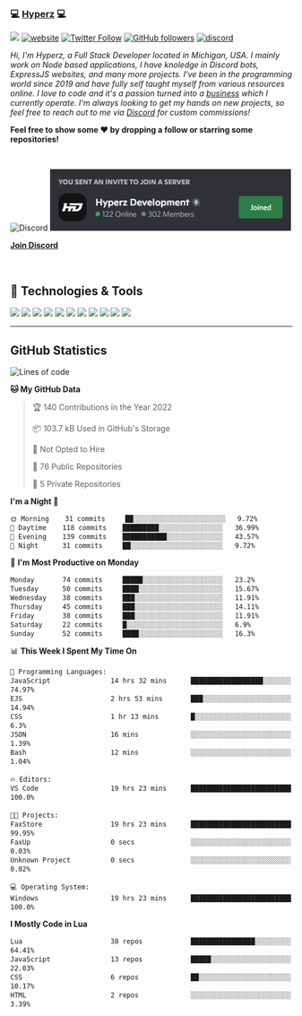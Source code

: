 ### 💻 [Hyperz][website] 💻

![](https://komarev.com/ghpvc/?username=itz-hyperz&label=Views&color=lightgrey)
[![website](https://img.shields.io/badge/Website-9B9B9B.svg?&style=flat-square&logo=Google-Chrome&logoColor=white&link=https://store.hyperz.net)](https://store.hyperz.net)
[![Twitter Follow](https://img.shields.io/twitter/follow/itz_hyperz?label=Follow)](https://twitter.com/intent/follow?screen_name=itz_hyperz)
[![GitHub followers](https://img.shields.io/github/followers/itz-hyperz?label=Follow&style=social)](https://github.com/itz-hyperz)
[![discord](https://img.shields.io/badge/Join_Discord-5865F2.svg?&style=flat-square&logo=discord&logoColor=white&link=https://hyperz.net/discord)](https://hyperz.net/discord)

*Hi, I'm Hyperz, a Full Stack Developer located in Michigan, USA. I mainly work on Node based applications, I have knoledge in Discord bots, ExpressJS websites, and many more projects. I've been in the programming world since 2019 and have fully self taught myself from various resources online. I love to code and it's a passion turned into a [business][website] which I currently operate. I'm always looking to get my hands on new projects, so feel free to reach out to me via [Discord][discord] for custom commissions!*

<b>Feel free to show some ❤️ by dropping a follow or starring some repositories!</b>

<br />

![Discord](https://raw.githubusercontent.com/itz-hyperz/itz-hyperz/master/light.png#gh-light-mode-only)
![Discord](https://raw.githubusercontent.com/itz-hyperz/itz-hyperz/master/dark.png#gh-dark-mode-only)

**[Join Discord][discord]**

<br />

## 🔧 Technologies & Tools

![](https://img.shields.io/badge/OS-Ubuntu-informational?style=flat&logo=ubuntu&logoColor=white&color=9B9B9B)
![](https://img.shields.io/badge/Editor-VS_Code-informational?style=flat&logo=vscode&logoColor=white&color=9B9B9B)
![](https://img.shields.io/badge/Code-JavaScript-informational?style=flat&logo=javascript&logoColor=white&color=9B9B9B)
![](https://img.shields.io/badge/Code-Node.JS-nformational?style=flat&logo=nodedotjs&logoColor=white&color=9B9B9B)
![](https://img.shields.io/badge/Code-Java-informational?style=flat&logo=java&logoColor=white&color=9B9B9B)
![](https://img.shields.io/badge/Code-Python-informational?style=flat&logo=python&logoColor=white&color=9B9B9B)
![](https://img.shields.io/badge/Code-HTML%20&%20CSS-informational?style=flat&logo=HTML5&logoColor=white&color=9B9B9B)
![](https://img.shields.io/badge/Tools-MySQL-informational?style=flat&logo=mysql&logoColor=white&color=9B9B9B)
![](https://img.shields.io/badge/Tools-NPM-informational?style=flat&logo=npm&logoColor=white&color=9B9B9B)
![](https://img.shields.io/badge/Tools-Spotify-informational?style=flat&logo=spotify&logoColor=white&color=9B9B9B)
![](https://img.shields.io/badge/Tools-GitHub-informational?style=flat&logo=github&logoColor=white&color=9B9B9B)

----

## GitHub Statistics

<!--START_SECTION:waka-->
![Lines of code](https://img.shields.io/badge/From%20Hello%20World%20I%27ve%20Written-7%20Million%20lines%20of%20code-blue)

**🐱 My GitHub Data** 

> 🏆 140 Contributions in the Year 2022
 > 
> 📦 103.7 kB Used in GitHub's Storage 
 > 
> 🚫 Not Opted to Hire
 > 
> 📜 76 Public Repositories 
 > 
> 🔑 5 Private Repositories  
 > 
**I'm a Night 🦉** 

```text
🌞 Morning    31 commits     ██░░░░░░░░░░░░░░░░░░░░░░░   9.72% 
🌆 Daytime    118 commits    █████████░░░░░░░░░░░░░░░░   36.99% 
🌃 Evening    139 commits    ███████████░░░░░░░░░░░░░░   43.57% 
🌙 Night      31 commits     ██░░░░░░░░░░░░░░░░░░░░░░░   9.72%

```
📅 **I'm Most Productive on Monday** 

```text
Monday       74 commits     █████░░░░░░░░░░░░░░░░░░░░   23.2% 
Tuesday      50 commits     ████░░░░░░░░░░░░░░░░░░░░░   15.67% 
Wednesday    38 commits     ███░░░░░░░░░░░░░░░░░░░░░░   11.91% 
Thursday     45 commits     ███░░░░░░░░░░░░░░░░░░░░░░   14.11% 
Friday       38 commits     ███░░░░░░░░░░░░░░░░░░░░░░   11.91% 
Saturday     22 commits     █░░░░░░░░░░░░░░░░░░░░░░░░   6.9% 
Sunday       52 commits     ████░░░░░░░░░░░░░░░░░░░░░   16.3%

```


📊 **This Week I Spent My Time On** 

```text
💬 Programming Languages: 
JavaScript               14 hrs 32 mins      ██████████████████░░░░░░░   74.97% 
EJS                      2 hrs 53 mins       ███░░░░░░░░░░░░░░░░░░░░░░   14.94% 
CSS                      1 hr 13 mins        █░░░░░░░░░░░░░░░░░░░░░░░░   6.3% 
JSON                     16 mins             ░░░░░░░░░░░░░░░░░░░░░░░░░   1.39% 
Bash                     12 mins             ░░░░░░░░░░░░░░░░░░░░░░░░░   1.04%

🔥 Editors: 
VS Code                  19 hrs 23 mins      █████████████████████████   100.0%

🐱‍💻 Projects: 
FaxStore                 19 hrs 23 mins      █████████████████████████   99.95% 
FaxUp                    0 secs              ░░░░░░░░░░░░░░░░░░░░░░░░░   0.03% 
Unknown Project          0 secs              ░░░░░░░░░░░░░░░░░░░░░░░░░   0.02%

💻 Operating System: 
Windows                  19 hrs 23 mins      █████████████████████████   100.0%

```

**I Mostly Code in Lua** 

```text
Lua                      38 repos            ████████████████░░░░░░░░░   64.41% 
JavaScript               13 repos            █████░░░░░░░░░░░░░░░░░░░░   22.03% 
CSS                      6 repos             ██░░░░░░░░░░░░░░░░░░░░░░░   10.17% 
HTML                     2 repos             ░░░░░░░░░░░░░░░░░░░░░░░░░   3.39%

```



<!--END_SECTION:waka-->

[website]: https://store.hyperz.net
[twitter]: https://twitter.com/itz_hyperz
[twitch]: https://twitch.tv/itzhyperzlive
[youtube]: https://youtube.com/thatguyhyperz
[discord]: https://hyperz.net/discord

